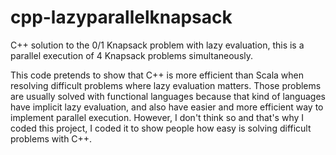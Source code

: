 # cpp-lazyparallelknapsack
C++ solution to the 0/1 Knapsack problem with lazy evaluation, this is a parallel execution of 4 Knapsack problems simultaneously.

This code pretends to show that C++ is more efficient than Scala when resolving difficult problems where lazy evaluation matters.
Those problems are usually solved with functional languages because that kind of languages have implicit lazy evaluation, and 
also have easier and more efficient way to implement parallel execution. However, I don't think so and that's why I coded this project,
I coded it to show people how easy is solving difficult problems with C++.
